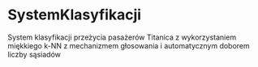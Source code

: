 # SystemKlasyfikacji
System klasyfikacji przeżycia pasażerów Titanica z wykorzystaniem miękkiego k-NN z mechanizmem głosowania i automatycznym doborem liczby sąsiadów
